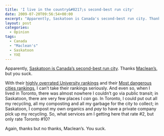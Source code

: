```yaml
---
title: 'I live in the country&#8217;s second-best run city'
date: 2009-07-20T09:56:54+00:00
excerpt: "Apparently, Saskatoon is Canada's second-best run city. Thanks Maclean's, but you suck."
layout: post
categories:
  - Opinion
tags:
  - Canada
  - "Maclean's"
  - Saskatoon
  - YXE
---
```

Apparently, [Saskatoon is Canada&#8217;s second-best run city](http://www2.macleans.ca/2009/07/16/canadas-best-and-worst-run-cities/). Thanks [Maclean&#8217;s](http://blog.macleans.ca/2009/03/05/the-most-dangerous-cities-in-canada/), but you suck.

With their [highly overrated University rankings](http://oncampus.macleans.ca/education/2008/12/19/our-18th-annual-rankings/) and their [Most dangerous cities rankings](http://www2.macleans.ca/2009/03/05/the-most-dangerous-cities-in-canada/), I can&#8217;t take their rankings seriously. And even so, when I lived in Toronto, there was almost nowhere I couldn&#8217;t go via public transit; in Saskatoon, there are very few places I _can_ go. In Toronto, I could put out all my recycling, all my composting and all my garbage for the city to collect; in Saskatoon, I compost my own organics and _pay_ to have a private company pick up my recycling. So, what services am I getting here that rate #2, but only rate Toronto #10?

Again, thanks but no thanks, Maclean&#8217;s. You suck.